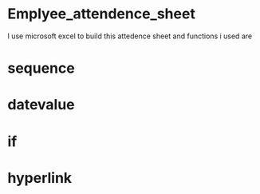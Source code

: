 # Emplyee_attendence_sheet
I use microsoft excel to build this attedence sheet
and functions i used are
# sequence
# datevalue
# if
# hyperlink
